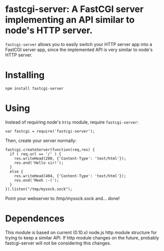 # fastcgi-server: A FastCGI server implementing an API similar to node's HTTP server.

`fastcgi-server` allows you to easily switch your HTTP server app into a FastCGI server app, since the implemented API is very similar to node's HTTP server.

# Installing

	npm install fastcgi-server


# Using

Instead of requiring node's `http` module, require `fastcgi-server`:

	var fastcgi = require('fastcgi-server');

Then, create your server normally:

	fastcgi.createServer(function(req,res) {
	  if ( req.url == '/' ) {
	    res.writeHead(200, {'Content-Type': 'text/html'});
	    res.end('Hello sir!');
	  }
	  else {
	    res.writeHead(404, {'Content-Type': 'text/html'});
	    res.end('Meeh :-(');
	  }
	}).listen("/tmp/mysock.sock");

Point your webserver to /tmp/mysock.sock and... done!


# Dependences

This module is based on current (0.10.x) node.js http module structure for trying to keep a similar API. If http module changes on the future, probably fastcgi-server will not be considering this changes.
